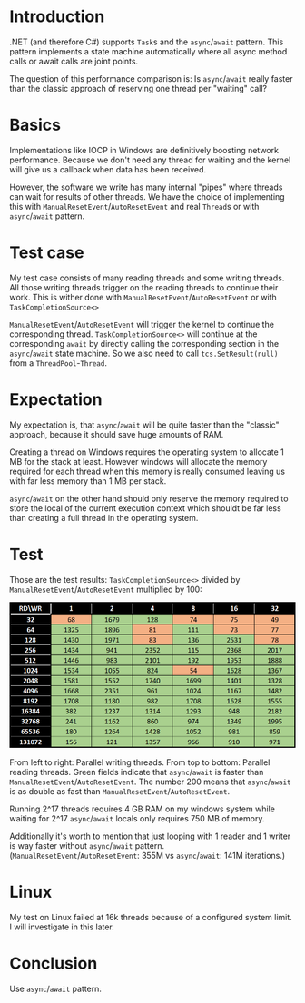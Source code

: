 # Introduction

.NET (and therefore C#) supports `Task`s and the `async`/`await` pattern. This pattern implements a state machine automatically where all async method calls or await calls are joint points.

The question of this performance comparison is: Is `async`/`await` really faster than the classic approach of reserving one thread per "waiting" call?

# Basics

Implementations like IOCP in Windows are definitively boosting network performance. Because we don't need any thread for waiting and the kernel will give us a callback when data has been received.

However, the software we write has many internal "pipes" where threads can wait for results of other threads. We have the choice of implementing this with `ManualResetEvent`/`AutoResetEvent` and real `Thread`s or with `async`/`await` pattern.

# Test case

My test case consists of many reading threads and some writing threads. All those writing threads trigger on the reading threads to continue their work. This is wither done with `ManualResetEvent`/`AutoResetEvent` or with `TaskCompletionSource<>`

`ManualResetEvent`/`AutoResetEvent` will trigger the kernel to continue the corresponding thread. `TaskCompletionSource<>` will continue at the corresponding `await` by directly calling the corresponding section in the `async`/`await` state machine. So we also need to call `tcs.SetResult(null)` from a `ThreadPool`-`Thread`.

# Expectation

My expectation is, that `async`/`await` will be quite faster than the "classic" approach, because it should save huge amounts of RAM.

Creating a thread on Windows requires the operating system to allocate 1 MB for the stack at least. However windows will allocate the memory required for each thread when this memory is really consumed leaving us with far less memory than 1 MB per stack.

`async`/`await` on the other hand should only reserve the memory required to store the local of the current execution context which shouldt be far less than creating a full thread in the operating system.

# Test

Those are the test results: `TaskCompletionSource<>` divided by `ManualResetEvent`/`AutoResetEvent` multiplied by 100:

![Performance comparison Classic/Async*100](./percent.png)

From left to right: Parallel writing threads. From top to bottom: Parallel reading threads. Green fields indicate that `async`/`await` is faster than `ManualResetEvent`/`AutoResetEvent`. The number 200 means that `async`/`await` is as double as fast than `ManualResetEvent`/`AutoResetEvent`.

Running 2^17 threads requires 4 GB RAM on my windows system while waiting for 2^17 `async`/`await` locals only requires 750 MB of memory.

Additionally it's worth to mention that just looping with 1 reader and 1 writer is way faster without `async`/`await` pattern. (`ManualResetEvent`/`AutoResetEvent`: 355M vs `async`/`await`: 141M iterations.)

# Linux

My test on Linux failed at 16k threads because of a configured system limit. I will investigate in this later.

# Conclusion

Use `async`/`await` pattern.